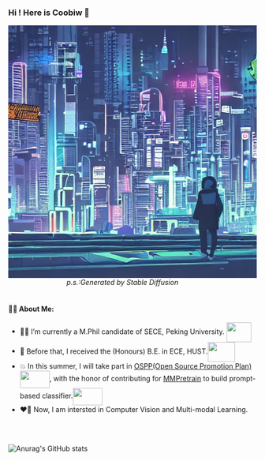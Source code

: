 ### Hi ! Here is Coobiw 👋
<img src="Cyberpunk.jpeg" width = "512" height = "512"  alt="p.s.:Generated by Stable Diffusion" align=center />

<div >
   <em>&nbsp&nbsp&nbsp&nbsp&nbsp&nbsp&nbsp&nbsp&nbsp&nbsp&nbsp&nbsp&nbsp&nbsp&nbsp&nbsp
&nbsp&nbsp&nbsp&nbsp&nbsp&nbsp&nbsp&nbsp&nbsp&nbsp&nbsp&nbsp p.s.:Generated by Stable Diffusion</em>
</div>

<br />

#### 🙋‍♂️ About Me:

- 👨‍🦰 I’m currently a M.Phil candidate of SECE, Peking University. <img src="https://www.pku.edu.cn/pku_logo_red.png" width = "50" height = "40"  align=center />
- 👦 Before that, I received the (Honours) B.E. in ECE, HUST.<img src="https://upload.wikimedia.org/wikipedia/zh/thumb/a/ab/Huazhong_University_of_Science_%26_Technology_logo.svg/1920px-Huazhong_University_of_Science_%26_Technology_logo.svg.png" width = "55" height = "40"  align=center />
- 💥 In this summer, I will take part in [OSPP(Open Source Promotion Plan)](https://summer-ospp.ac.cn/)<img src="https://summer-ospp.ac.cn/vite.svg" width = "60" height = "35"  align=center />, with the honor of contributing for [MMPretrain](https://github.com/open-mmlab/mmpretrain) to build prompt-based classifier.<img src="https://oss.openmmlab.com/www/community/mm.png" width = "60" height = "35"  align=center />
- ❤️‍🔥 Now, I am intersted in Computer Vision and Multi-modal Learning.

<br />
<br />

![Anurag's GitHub stats](https://github-readme-stats.vercel.app/api?username=Coobiw&show_icons=true&theme=rose)
